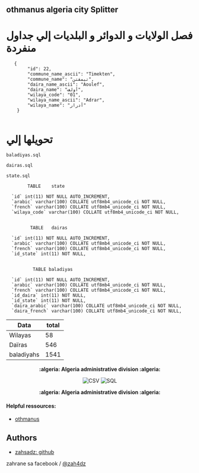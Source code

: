 ## othmanus algeria city Splitter 

# فصل الولايات و الدوائر و البلديات إلي جداول منفردة 
 
```  
   {
        "id": 22,
        "commune_name_ascii": "Timekten",
        "commune_name": "تيمقتن",
        "daira_name_ascii": "Aoulef",
        "daira_name": "أولف",
        "wilaya_code": "01",
        "wilaya_name_ascii": "Adrar",
        "wilaya_name": "أدرار"
    }
	
```
 #    تحويلها إلي  


  ```
  baladiyas.sql

  dairas.sql

  state.sql

   ```

```
        TABLE    state 
 
  `id` int(11) NOT NULL AUTO_INCREMENT,
  `arabic` varchar(100) COLLATE utf8mb4_unicode_ci NOT NULL,
  `french` varchar(100) COLLATE utf8mb4_unicode_ci NOT NULL,
  `wilaya_code` varchar(100) COLLATE utf8mb4_unicode_ci NOT NULL,


         TABLE   dairas
	   
  `id` int(11) NOT NULL AUTO_INCREMENT,
  `arabic` varchar(100) COLLATE utf8mb4_unicode_ci NOT NULL,
  `french` varchar(100) COLLATE utf8mb4_unicode_ci NOT NULL,
  `id_state` int(11) NOT NULL,


          TABLE baladiyas

  `id` int(11) NOT NULL AUTO_INCREMENT,
  `arabic` varchar(100) COLLATE utf8mb4_unicode_ci NOT NULL,
  `french` varchar(100) COLLATE utf8mb4_unicode_ci NOT NULL,
  `id_daira` int(11) NOT NULL,
  `id_state` int(11) NOT NULL,
  `daira_arabic` varchar(100) COLLATE utf8mb4_unicode_ci NOT NULL,
  `daira_french` varchar(100) COLLATE utf8mb4_unicode_ci NOT NULL,

```


| Data            |   total  |
------------------|----------|
| Wilayas         |    58    |
| Daïras          |    546   |
| baladiyahs      |    1541  |



<p align="center">
  <p align="center">
    <strong>:algeria: Algeria administrative division :algeria:</strong>
  </p>
  <p align="center">
    <img src="https://img.shields.io/badge/2-CSV-808e9b.svg" alt="CSV">
    <img src="https://img.shields.io/badge/5-SQL-27ae60.svg" alt="SQL">
  </p>
  <p align="center">
    <strong>:algeria: Algeria administrative division :algeria:</strong>
  </p>
</p>

 
#### Helpful ressources:

* [othmanus](https://github.com/othmanus)

## Authors

* [zahsadz: github](https://github.com/zahsadz)

 zahrane sa  facebook / [@zah4dz](https://fb.me/zah4dz)
